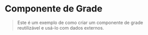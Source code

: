 # Componente de Grade

> Este é um exemplo de como criar um componente de grade reutilizável e usá-lo com dados externos.

<common-codepen-snippet title="Exemplo de Componente de Grade no Vue 3" slug="BaKbowJ" tab="js,result" />
